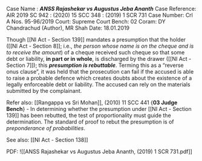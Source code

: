 Case Name : ***ANSS Rajashekar vs Augustus Jeba Ananth***
Case Reference: AIR 2019 SC 942 : (2020) 15 SCC 348 : (2019) 1 SCR 731
Case Number:  Crl A Nos. 95-96/2019
Court: Supreme Court
Bench: 02
Coram:  DY Chandrachud (Author), MR Shah
Date: 18.01.2019

Though [[NI Act - Section 139]] mandates a presumption that the holder ([[NI Act - Section 8]]; i.e., *the person whose name is on the cheque and is to receive the amount*) of a cheque received such cheque so that some debt or liability, **in part or in whole**, is discharged by the drawer ([[NI Act - Section 7]]); this ***presumption is rebuttable***.
Terming this as a “reverse onus clause”, it was held that the prosecution can fail if the accused is able to raise a probable defence which creates doubts about the existence of a legally enforceable debt or liability. The accused can rely on the materials submitted by the complainant.

Refer also:
[[Rangappa vs Sri Mohan]], (2010) 11 SCC 441 {**03 Judge Bench**} - In determining whether the presumption under [[NI Act - Section 139]] has been rebutted, the test of proportionality must guide the determination. The standard of proof to rebut the presumption is of *preponderance of probabilities*.

See also:
[[NI Act - Section 138]] 

PDF:
![[ANSS Rajashekar vs Augustus Jeba Ananth, (2019) 1 SCR 731.pdf]]
